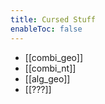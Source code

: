 ```yaml
---
title: Cursed Stuff
enableToc: false
---
```


- [[combi_geo]]
- [[combi_nt]]
- [[alg_geo]]
- [[???]]